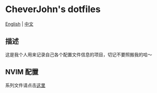# CheverJohn's dotfiles

[English](README.md) | [中文](README-zh.md)

## 描述

这是我个人用来记录自己各个配置文件信息的项目，切记不要照搬我的哈～

## NVIM 配置

系列文件请点击[这里](nvim/README-zh.md)
